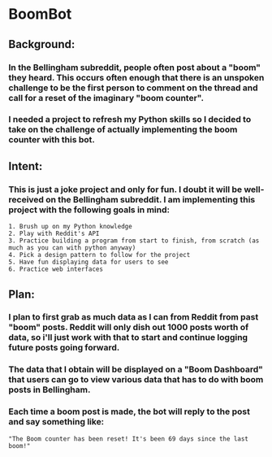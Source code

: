 # BoomBot
## Background:
### In the Bellingham subreddit, people often post about a "boom" they heard. This occurs often enough that there is an unspoken challenge to be the first person to comment on the thread and call for a reset of the imaginary "boom counter".

### I needed a project to refresh my Python skills so I decided to take on the challenge of actually implementing the boom counter with this bot.

## Intent:
### This is just a joke project and only for fun. I doubt it will be well-received on the Bellingham subreddit. I am implementing this project with the following goals in mind:
    
    1. Brush up on my Python knowledge
    2. Play with Reddit's API
    3. Practice building a program from start to finish, from scratch (as much as you can with python anyway)
    4. Pick a design pattern to follow for the project
    5. Have fun displaying data for users to see
    6. Practice web interfaces

## Plan:

### I plan to first grab as much data as I can from Reddit from past "boom" posts. Reddit will only dish out 1000 posts worth of data, so i'll just work with that to start and continue logging future posts going forward.
### The data that I obtain will be displayed on a "Boom Dashboard" that users can go to view various data that has to do with boom posts in Bellingham.
### Each time a boom post is made, the bot will reply to the post and say something like:
    "The Boom counter has been reset! It's been 69 days since the last boom!"



